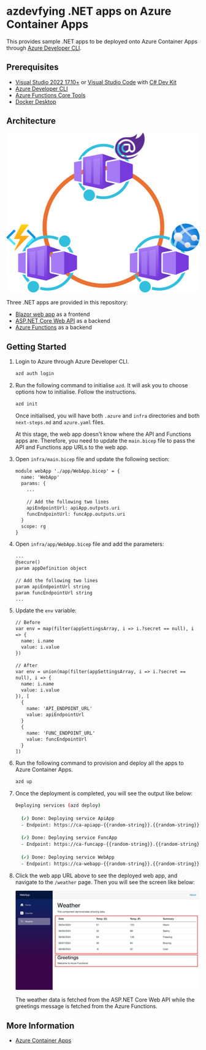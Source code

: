 # azdevfying .NET apps on Azure Container Apps

This provides sample .NET apps to be deployed onto Azure Container Apps through [Azure Developer CLI](https://learn.microsoft.com/azure/developer/azure-developer-cli/install-azd?WT.mc_id=dotnet-149302-juyoo).

## Prerequisites

- [Visual Studio 2022 17.10+](https://visualstudio.microsoft.com/vs/?WT.mc_id=dotnet-149302-juyoo) or [Visual Studio Code](https://code.visualstudio.com/?WT.mc_id=dotnet-149302-juyoo) with [C# Dev Kit](https://marketplace.visualstudio.com/items?itemName=ms-dotnettools.csdevkit&WT.mc_id=dotnet-149302-juyoo)
- [Azure Developer CLI](https://learn.microsoft.com/azure/developer/azure-developer-cli/install-azd?WT.mc_id=dotnet-149302-juyoo)
- [Azure Functions Core Tools](https://learn.microsoft.com/azure/azure-functions/functions-run-local?WT.mc_id=dotnet-149302-juyoo)
- [Docker Desktop](https://docs.docker.com/desktop/)

## Architecture

![Overall architecture](./images/architecture.png)

Three .NET apps are provided in this repository:

- [Blazor web app](./WebApp/) as a frontend
- [ASP.NET Core Web API](./ApiApp/) as a backend
- [Azure Functions](./FuncApp/) as a backend

## Getting Started

1. Login to Azure through Azure Developer CLI.

    ```bash
    azd auth login
    ```

1. Run the following command to initialise `azd`. It will ask you to choose options how to initialise. Follow the instructions.

    ```bash
    azd init
    ```

   Once initialised, you will have both `.azure` and `infra` directories and both `next-steps.md` and `azure.yaml` files.

   At this stage, the web app doesn't know where the API and Functions apps are. Therefore, you need to update the `main.bicep` file to pass the API and Functions app URLs to the web app.

1. Open `infra/main.bicep` file and update the following section:

    ```bicep
    module webApp './app/WebApp.bicep' = {
      name: 'WebApp'
      params: {
        ...
    
        // Add the following two lines
        apiEndpointUrl: apiApp.outputs.uri
        funcEndpointUrl: funcApp.outputs.uri
      }
      scope: rg
    }
    ```

1. Open `infra/app/WebApp.bicep` file and add the parameters:

    ```bicep
    ...
    @secure()
    param appDefinition object
    
    // Add the following two lines
    param apiEndpointUrl string
    param funcEndpointUrl string
    ...
    ```

1. Update the `env` variable:

    ```bicep
    // Before
    var env = map(filter(appSettingsArray, i => i.?secret == null), i => {
      name: i.name
      value: i.value
    })
    
    // After
    var env = union(map(filter(appSettingsArray, i => i.?secret == null), i => {
      name: i.name
      value: i.value
    }), [
      {
        name: 'API_ENDPOINT_URL'
        value: apiEndpointUrl
      }
      {
        name: 'FUNC_ENDPOINT_URL'
        value: funcEndpointUrl
      }
    ])
    ```

1. Run the following command to provision and deploy all the apps to Azure Container Apps.

    ```bash
    azd up
    ```

1. Once the deployment is completed, you will see the output like below:

    ```bash
    Deploying services (azd deploy)
    
      (✓) Done: Deploying service ApiApp
      - Endpoint: https://ca-apiapp-{{random-string}}.{{random-string}}.{{location}}.azurecontainerapps.io/
    
      (✓) Done: Deploying service FuncApp
      - Endpoint: https://ca-funcapp-{{random-string}}.{{random-string}}.{{location}}.azurecontainerapps.io/
    
      (✓) Done: Deploying service WebApp
      - Endpoint: https://ca-webapp-{{random-string}}.{{random-string}}.{{location}}.azurecontainerapps.io/
    ```

1. Click the web app URL above to see the deployed web app, and navigate to the `/weather` page. Then you will see the screen like below:

    ![Web app](./images/webapp.png)

   The weather data is fetched from the ASP.NET Core Web API while the greetings message is fetched from the Azure Functions.

## More Information

- [Azure Container Apps](https://learn.microsoft.com/azure/container-apps/overview?WT.mc_id=dotnet-149302-juyoo)
